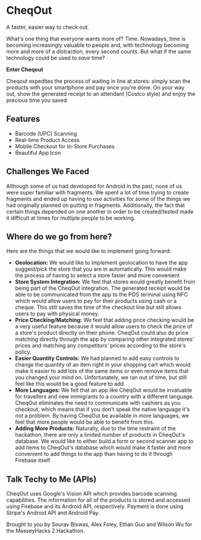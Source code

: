 # CheqOut
A faster, easier way to check out.

What's one thing that everyone wants more of? Time. Nowadays, time is becoming increasingly valuable to people and, with technology becoming more and more of a distraction, every second counts. But what if the same technology could be used to _save_ time?

**Enter Cheqout**

Cheqout expedites the process of waiting in line at stores: simply scan the products with your smartphone and pay once you're done. On your way out, show the generated receipt to an attendant (Costco style) and enjoy the precious time you saved.

## Features

 - Barcode (UPC) Scanning
 - Real-time Product Access
 - Mobile Checkout for In-Store Purchases
 - Beautiful App Icon

## Challenges We Faced

Although some of us had developed for Android in the past, none of us were super familiar with fragments. We spent a lot of time trying to create fragments and ended up having to use activities for some of the things we had originally planned on putting in fragments. Additionally, the fact that certain things depended on one another in order to be created/tested made it difficult at times for multiple people to be working.

## Where do we go from here?

Here are the things that we would like to implement going forward:

 - **Geolocation:** We would like to implement geolocation to have the app suggest/pick the store that you are in automatically. This would make the process of having to select a store faster and more convenient
 - **Store System Integration:** We feel that stores would greatly benefit from being part of the CheqOut integration. The generated receipt would be able to be communicated from the app to the POS terminal using NFC which would allow users to pay for their products using cash or a cheque. This still saves the time of the checkout line but still allows users to pay with physical money.
 - **Price Checking/Matching:** We feel that adding price checking would be a very useful feature because it would allow users to check the price of a store's product directly on their phone. CheqOut could also do price matching directly through the app by comparing other integrated stores' prices and matching any competitors' prices according to the store's policy. 
 - **Easier Quantity Controls:** We had planned to add easy controls to change the quantity of an item right in your shopping cart which would make it easier to add lots of the same items or even remove items that you changed your mind on. Unfortunately, we ran out of time, but still feel like this would be a good feature to add.
 - **More Languages:** We felt that an app like CheqOut would be invaluable for travellers and new immigrants to a country with a different language. CheqOut eliminates the need to communicate with cashiers as you checkout, which means that if you don't speak the native language it's not a problem. By having CheqOut be available in more languages, we feel that more people would be able to benefit from this.
 - **Adding More Products:** Naturally, due to the time restraint of the hackathon, there are only a limited number of products in CheqOut's database. We would like to either build a form or second scanner app to add items to CheqOut's database which would make it faster and more convenient to add things to the app than having to do it through Firebase itself.

## Talk Techy to Me (APIs)

CheqOut uses Google's Vision API which provides barcode scanning capabilities. The information for all of the products is stored and accessed using Firebase and its Android API, respectively. Payment is done using Stripe's Android API and Android Pay. 

Brought to you by Sourav Biswas, Alex Foley, Ethan Guo and Wilson Wu for the MasseyHacks 2 Hackathon.
